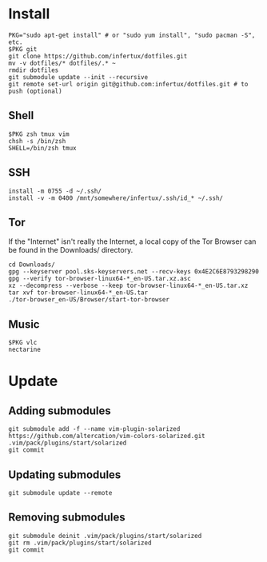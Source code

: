 # Install

    PKG="sudo apt-get install" # or "sudo yum install", "sudo pacman -S", etc.
    $PKG git
    git clone https://github.com/infertux/dotfiles.git
    mv -v dotfiles/* dotfiles/.* ~
    rmdir dotfiles
    git submodule update --init --recursive
    git remote set-url origin git@github.com:infertux/dotfiles.git # to push (optional)

## Shell

    $PKG zsh tmux vim
    chsh -s /bin/zsh
    SHELL=/bin/zsh tmux

## SSH

    install -m 0755 -d ~/.ssh/
    install -v -m 0400 /mnt/somewhere/infertux/.ssh/id_* ~/.ssh/

## Tor

If the "Internet" isn't really the Internet, a local copy of the Tor Browser can be found in the Downloads/ directory.

    cd Downloads/
    gpg --keyserver pool.sks-keyservers.net --recv-keys 0x4E2C6E8793298290
    gpg --verify tor-browser-linux64-*_en-US.tar.xz.asc
    xz --decompress --verbose --keep tor-browser-linux64-*_en-US.tar.xz
    tar xvf tor-browser-linux64-*_en-US.tar
    ./tor-browser_en-US/Browser/start-tor-browser

## Music

    $PKG vlc
    nectarine


# Update

## Adding submodules

    git submodule add -f --name vim-plugin-solarized https://github.com/altercation/vim-colors-solarized.git .vim/pack/plugins/start/solarized
    git commit

## Updating submodules

    git submodule update --remote

## Removing submodules

    git submodule deinit .vim/pack/plugins/start/solarized
    git rm .vim/pack/plugins/start/solarized
    git commit
